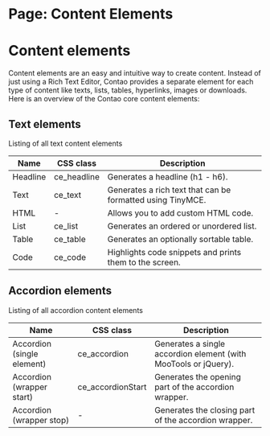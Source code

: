 Page: Content Elements
===========

# Content elements

Content elements are an easy and intuitive way to create content. Instead of just using a Rich Text Editor, Contao provides a separate element for each type of content like texts, lists, tables, hyperlinks, images or downloads. Here is an overview of the Contao core content elements:

## Text elements

Listing of all text content elements

| Name | CSS class | Description |
|------|-----------|-------------|
| Headline | ce_headline |	Generates a headline (h1 - h6). |
| Text |	ce_text |	Generates a rich text that can be formatted using TinyMCE. |
| HTML	| -	| Allows you to add custom HTML code. |
| List	| ce_list	| Generates an ordered or unordered list. |
| Table	| ce_table |	Generates an optionally sortable table. |
| Code	| ce_code |	Highlights code snippets and prints them to the screen. |

## Accordion elements

Listing of all accordion content elements

| Name | CSS class | Description |
|------|-----------|-------------|
| Accordion (single element) | ce_accordion |	Generates a single accordion element (with MooTools or jQuery). |
| Accordion (wrapper start) |	ce_accordionStart |	Generates the opening part of the accordion wrapper. |
| Accordion (wrapper stop)	| -	| Generates the closing part of the accordion wrapper. |
